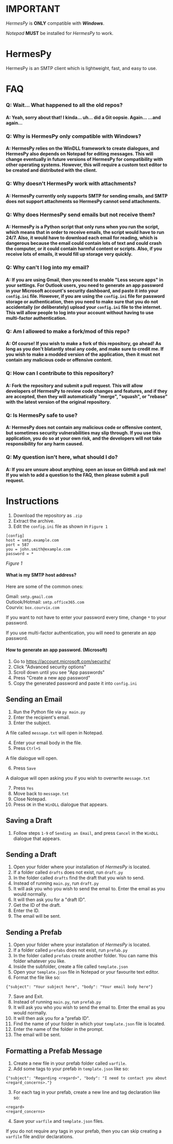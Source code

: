 # IMPORTANT

*HermesPy* is **ONLY** compatible with ***Windows***.

*Notepad* **MUST** be installed for *HermesPy* to work.

# HermesPy

HermesPy is an SMTP client which is lightweight, fast, and easy to use.

# FAQ

### Q: Wait... What happened to all the old repos?
#### A: Yeah, sorry about that! I kinda... uh... did a Git oopsie. Again... ...and again...

### Q: Why is HermesPy only compatible with Windows?
#### A: HermesPy relies on the WinDLL framework to create dialogues, and HermesPy also depends on Notepad for editing messages. This will change eventually in future versions of HermesPy for compatibility with other operating systems. However, this will require a custom text editor to be created and distributed with the client.


### Q: Why doesn't HermesPy work with attachments?
#### A: HermesPy currently only supports SMTP for sending emails, and SMTP does not support attachments so HermesPy cannot send attachments.


### Q: Why does HermesPy send emails but not receive them?
#### A: HermesPy is a Python script that only runs when you run the script, which means that in order to receive emails, the script would have to run 24/7. Also, it would have to download each email for reading, which is dangerous because the email could contain lots of text and could crash the computer, or it could contain harmful content or scripts. Also, if you receive lots of emails, it would fill up storage very quickly.


### Q: Why can't I log into my email?
#### A: If you are using Gmail, then you need to enable "Less secure apps" in your settings. For Outlook users, you need to generate an app password in your Microsoft account's security dashboard, and paste it into your `config.ini` file. However, if you are using the `config.ini` file for password storage or authentication, then you need to make sure that you do not accidentally (or deliberately) upload your `config.ini` file to the internet. This will allow people to log into your account without having to use multi-factor authentication.

### Q: Am I allowed to make a fork/mod of this repo?
#### A: Of course! If you wish to make a fork of this repository, go ahead! As long as you don't blatantly steal any code, and make sure to credit me. If you wish to make a modded version of the application, then it must not contain any malicious code or offensive content.


### Q: How can I contribute to this repository?
#### A: Fork the repository and submit a pull request. This will allow developers of HermesPy to review code changes and features, and if they are accepted, then they will automatically "merge", "squash", or "rebase" with the latest version of the original repository.


### Q: Is HermesPy safe to use?
#### A: HermesPy does not contain any malicious code or offensive content, but sometimes security vulnerabilities may slip through. If you use this application, you do so at your own risk, and the developers will not take responsibility for any harm caused.


### Q: My question isn't here, what should I do?
#### A: If you are unsure about anything, open an issue on GitHub and ask me! If you wish to add a question to the FAQ, then please submit a pull request.



# Instructions

1. Download the repository as `.zip`
2. Extract the archive.
3. Edit the `config.ini` file as shown in `Figure 1`

```
[config]
host = smtp.example.com
port = 587
you = john.smith@example.com
password = *
```
*Figure 1*



#### What is my SMTP host address?

Here are some of the common ones:

Gmail: `smtp.gmail.com`<br/>
Outlook/Hotmail: `smtp.office365.com`<br/>
Courvix: `box.courvix.com`


If you want to not have to enter your password every time, change `*` to your password.

If you use multi-factor authentication, you will need to generate an app password.

#### How to generate an app password. (Microsoft)

1. Go to https://account.microsoft.com/security/
2. Click "Advanced security options"
3. Scroll down until you see "App passwords"
4. Press "Create a new app password"
5. Copy the generated password and paste it into `config.ini`


## Sending an Email

1. Run the Python file via `py main.py`
2. Enter the recipient's email.
3. Enter the subject.

A file called `message.txt` will open in Notepad.

4. Enter your email body in the file.
5. Press `Ctrl+S`

A file dialogue will open.

6. Press `Save`

A dialogue will open asking you if you wish to overwrite `message.txt`

7. Press `Yes`
8. Move back to `message.txt`
9. Close Notepad.
10. Press `OK` in the `WinDLL` dialogue that appears.

## Saving a Draft

1. Follow steps `1-9` of `Sending an Email`, and press `Cancel` in the `WinDLL` dialogue that appears.

## Sending a Draft

1. Open your folder where your installation of *HermesPy* is located.
2. If a folder called `drafts` does not exist, run `draft.py`
3. In the folder called `drafts` find the draft that you wish to send.
4. Instead of running `main.py`, run `draft.py`
5. It will ask you who you wish to send the email to. Enter the email as you would normally.
6. It will then ask you for a "draft ID".
7. Get the ID of the draft.
8. Enter the ID.
9. The email will be sent.


## Sending a Prefab

1. Open your folder where your installation of *HermesPy* is located.
2. If a folder called `prefabs` does not exist, run `prefab.py`
3. In the folder called `prefabs` create another folder. You can name this folder whatever you like.
4. Inside the subfolder, create a file called `template.json`
5. Open your `template.json` file in Notepad or your favourite text editor.
6. Format the file like so:
```
{"subject": "Your subject here", "body": "Your email body here"}
```
7. Save and Exit.
8. Instead of running `main.py`, run `prefab.py`
9. It will ask you who you wish to send the email to. Enter the email as you would normally.
10. It will then ask you for a "prefab ID".
11. Find the name of your folder in which your `template.json` file is located.
12. Enter the name of the folder in the prompt.
13. The email will be sent.

## Formatting a Prefab Message

1. Create a new file in your prefab folder called `varfile`.
2. Add some tags to your prefab in `template.json` like so:

```
{"subject": "Regarding <regard>", "body": "I need to contact you about <regard_concerns>."}
```

3. For each tag in your prefab, create a new line and tag declaration like so:

```
<regard>
<regard_concerns>
```

4. Save your `varfile` and `template.json` files.

If you do not require any tags in your prefab, then you can skip creating a `varfile` file and/or declarations.
